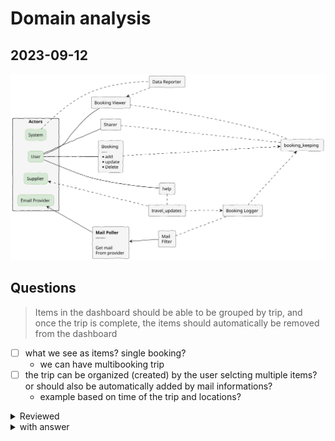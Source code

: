 # Domain analysis

## 2023-09-12


<div hidden>

```
@startuml firstMeeting
skinparam handwritten true
hide stereotype

left to right direction

'skinparam linetype ortho

skinparam rectangle{
    BackgroundColor WhiteSmoke
    borderColor black
    LineColor<<actor>> #86B56B
    borderColor<<actor>> #86B56B
    BackgroundColor<<actor>> #D6E8D5
    LineColor<<actor>> #D6E8D5
    RoundCorner<<actor>> 15

    borderColor<<action>> #3F75BB
    FontColor<<action>> #3F75BB
    BackgroundColor<<action>> #FFE5CC
'    RoundCorner<<action>> 30

    BackgroundColor<<sticky>> #F3D22B
    borderColor<<sticky>> black
 }


rectangle Actors {

    rectangle system  <<actor>> [
    System
    ]
    rectangle user <<actor>> [
    User
    ]
    rectangle supplier <<actor>>[
    Supplier
    ]
    rectangle email_prvider <<actor>> [
    Email Provider
    ]
}

' position actors
'
user                 .[hidden]                      system       
supplier             .[hidden]                      user         
email_prvider        .[hidden]                      supplier     


' action

rectangle mail_poller [
**Mail Poller**
——-

Get mail 
From provider
]

rectangle mail_filter [
Mail
Filter
]

rectangle booking_logger [
Booking Logger
]

rectangle travel_updates

rectangle booking_manual [
Booking
—-
* add
* update
* Delete
]

rectangle sharer  [
Sharer
]

rectangle help 

rectangle booking_viewer  [
Booking Viewer
]

rectangle booking_keeping 

rectangle data_reporter  [
Data Reporter
]

booking_viewer            .[hidden]               sharer
sharer                    .[hidden]               booking_manual
booking_manual            .[hidden].               help

' Links 
user -[#black]-- sharer
user -[#black]-- booking_viewer
user -[#black]-- booking_manual
user -[#black]-- help


supplier <... travel_updates

email_prvider <--- mail_poller

system .... data_reporter

'
' connectivty intermediate
booking_viewer   <..    data_reporter
'
help             .      travel_updates
booking_viewer   ...    booking_keeping
booking_manual   ...>   booking_keeping
sharer           ...    booking_keeping
'
mail_poller      <--    mail_filter

booking_logger   ..>    booking_keeping
'
'
mail_filter      ...    booking_logger
travel_updates   ...>   booking_logger
'
@enduml
```

</div>


![](firstMeeting.svg)


## Questions

> Items in the dashboard should be able to be grouped by trip, and once the trip is complete, the items should automatically be removed from the dashboard

- [ ] what we see as items? single booking?
    - we can have multibooking trip
- [ ] the trip can be organized (created) by the user selcting multiple items? or should also be automatically added by mail informations?
    - example based on time of the trip and locations?

<details><summary>Reviewed</summary>

![](domain-analysis-mp.svg)

</details>


<details><summary>with answer</summary>

![](domain-analysis-mp.2.svg)

</details>
